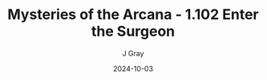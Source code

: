 ---
title: 'Mysteries of the Arcana - 1.102 Enter the Surgeon'
alt: 'Mysteries of the Arcana'
date: '2024-10-03'
author: 'J Gray'
artist: 'Keira'
---